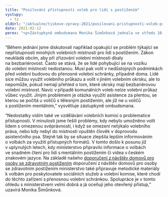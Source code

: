 ```yaml
---
title: "Posilování přístupnosti voleb pro lidi s postižením"
vystupy:
  - tz
oldUrl: "/aktualne/tiskove-zpravy-2021/posilovani-pristupnosti-voleb-pro-lidi-s-postizenim"
date: 2021-02-12
perex: "<p>Zástupkyně ombudsmana Monika Šimůnková jednala ve středu 10. února se zástupci Ministerstva vnitra ohledně přístupnosti voleb pro lidi s postižením. Tématem byla přístupnost volebních místností, informování o konání voleb přístupnou formou, vzdělávání volebních komisí nebo otázka omezení svéprávnosti v oblasti volebního práva. Ministerstvo přislíbilo v jednotlivých oblastech zlepšení. Již v minulosti se nám společně podařilo zajistit například informace o volbách ve znakovém jazyce.  </p>"
---
```


<!-- imported from the old website -->

<p>“Během jednání jsme diskutovali například opakující se problém týkající se nepřístupnosti mnohých volebních místností pro lidi s postižením. Zákon neukládá obcím, aby při zřizování volební místnosti dbaly na bezbariérovost. Často se stává, že se lidé pohybující se na vozíku do volební místnosti nedostanou. Musí pak volit v nedůstojných podmínkách před volební budovou do přenosné volební schránky, případně doma. Lidé sice můžou využít volebního průkazu a volit v jiném volebním okrsku, ale to nepomůže, pokud nemají přehled o tom, které okrsky mají bezbariérovou volební místnost. Navíc v případě komunálních voleb nelze volební průkaz vůbec využít. Jiným problémem je otázka využití asistence za plentou, se kterou se počítá u voličů s tělesným postižením, ale již ne u voličů s postižením mentálním,” vysvětluje zástupkyně ombudsmana.  </p><p>“Nedostatky vidím také ve vzdělávání volebních komisí o problematice přístupnosti. V minulosti jsme řešili problémy, kdy nebylo umožněno volit lidem s omezenou svéprávností, i když se omezení netýkalo volebního práva, nebo kdy nebyl do místnosti vpuštěn člověk v doprovodu asistenčního psa. Stejně tak by se situace zlepšila lepším informováním o volbách za využití přístupných formátů. V tomto došlo k posunu již v uplynulých letech, kdy ministerstvo připravilo informace o volbách ve snadném čtení pro lidi s mentálním postižením či videa v českém znakovém jazyce. Na základě našeho <a href="/uploads-import/CRPD/Doporuceni/28-2019_doporuceni-volebni-pravo.pdf" target="_blank" rel="noreferrer noopener">doporučení z návštěv domovů pro osoby se zdravotním postižením</a> doporučení z návštěv domovů pro osoby se zdravotním postižením ministerstvo také připravuje metodické materiály k volbám pro poskytovatele sociálních služeb a volební komise, které chodí do těchto zařízení s přenosnou volební schránkou. Spolupráce je v tomto ohledu s ministerstvem velmi dobrá a já oceňuji jeho otevřený přístup,” uzavírá Monika Šimůnková.  </p>

